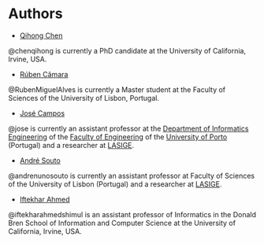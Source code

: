 # Authors

- [Qihong Chen](https://github.com/chenqihong)

@chenqihong is currently a PhD candidate at the University of California, Irvine, USA.

- [Rúben Câmara](https://github.com/RubenMiguelAlves)

@RubenMiguelAlves is currently a Master student at the Faculty of Sciences of the University of Lisbon, Portugal.

- [José Campos](https://jose.github.io)

@jose is currently an assistant professor at the [Department of Informatics Engineering](https://sigarra.up.pt/feup/en/uni_geral.unidade_view?pv_unidade=151) of the [Faculty of Engineering](https://sigarra.up.pt/feup/en) of the [University of Porto](https://sigarra.up.pt/up/en) (Portugal) and a researcher at [LASIGE](http://lasige.di.fc.ul.pt).

- [André Souto](https://github.com/andrenunosouto)

@andrenunosouto is currently an assistant professor at Faculty of Sciences of the University of Lisbon (Portugal) and a researcher at [LASIGE](http://lasige.di.fc.ul.pt).

- [Iftekhar Ahmed](https://www.ics.uci.edu/~iftekha)

@iftekharahmedshimul is an assistant professor of Informatics in the Donald Bren School of Information and Computer Science at the University of California, Irvine, USA.
